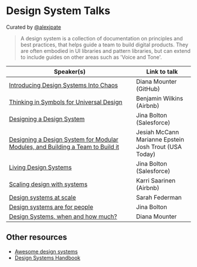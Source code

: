# Design System Talks

Curated by [@alexjpate](https://twitter.com/alexjpate)

> A design system is a collection of documentation on principles and best practices, that helps guide a team to build digital products. They are often embodied in UI libraries and pattern libraries, but can extend to include guides on other areas such as 'Voice and Tone'.

| Speaker(s)                                                                                                                    | Link to talk                                                    |
| ----------------------------------------------------------------------------------------------------------------------------- | --------------------------------------------------------------- |
| [Introducing Design Systems Into Chaos](https://www.youtube.com/watch?v=FZSi1bK-BRM)                                          | Diana Mounter (GitHub)                                          |
| [Thinking in Symbols for Universal Design](https://www.youtube.com/watch?v=z5XxgxBz3Fo)                                       | Benjamin Wilkins (Airbnb)                                       |
| [Designing a Design System](https://www.youtube.com/watch?v=7hYOLLO2gc4)                                                      | Jina Bolton (Salesforce)                                        |
| [Designing a Design System for Modular Modules, and Building a Team to Build it](https://www.youtube.com/watch?v=WsfK5rccXr4) | Jesiah McCann <br> Marianne Epstein <br> Josh Trout (USA Today) |
| [Living Design Systems](https://www.youtube.com/watch?v=-CRp5Cx7NZw)                                                          | Jina Bolton (Salesforce)                                        |
| [Scaling design with systems](https://www.youtube.com/watch?v=TuLY1cYM57g)                                                    | Karri Saarinen (Airbnb)                                         |
| [Design systems at scale](https://www.youtube.com/watch?v=kq48beOtJyc)                                                        | Sarah Federman                                                  |
| [Design systems are for people](https://www.youtube.com/watch?v=ldCTZdyCy1k)                                                  | Jina Bolton                                                     |
| [Design Systems, when and how much?](https://www.youtube.com/watch?v=Hx02SaL_IH0)                                             | Diana Mounter                                                   |

## Other resources

- [Awesome design systems](https://github.com/alexpate/awesome-design-systems)
- [Design Systems Handbook](https://www.designbetter.co/design-systems-handbook)
